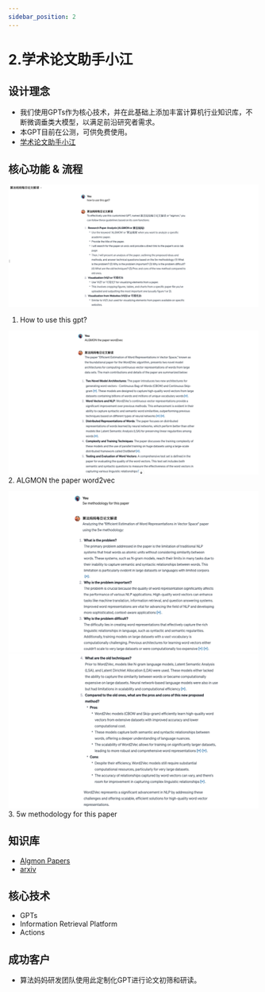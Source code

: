 ```yaml
---
sidebar_position: 2
---
```


# 2.学术论文助手小江
## 设计理念
* 我们使用GPTs作为核心技术，并在此基础上添加丰富计算机行业知识库，不断微调垂类大模型，以满足前沿研究者需求。
* 本GPT目前在公测，可供免费使用。
* [学术论文助手小江](https://chat.openai.com/g/g-d85WVbueb-suan-fa-ma-ma-mei-ri-lun-wen-jie-du)

## 核心功能 & 流程
![step 1](./img/academic/fig.1.png)
1. How to use this gpt?

![step2](./img/academic/fig.2.png)
2. ALGMON the paper word2vec

![step3](./img/academic/fig.3.png)
![step4](./img/academic/fig.4.png)
3. 5w methodology for this paper

## 知识库
* [Algmon Papers](https://github.com/weijiang2023/algmon-kb/tree/main/kb/computer.science)
* [arxiv](https://arxiv.org/)

## 核心技术
* GPTs
* Information Retrieval Platform
* Actions

## 成功客户
* 算法妈妈研发团队使用此定制化GPT进行论文初筛和研读。